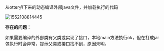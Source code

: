 从otter扒下来的动态编译外部java文件，并加载执行的代码

![1552108814445](https://github.com/aBlackAnt/images/blob/master/1552108814445.png?raw=true)

**存在的问题：**

如果需要编译的外部类有父类或实现了接口，本地main方法执行ok，但在打成jar包执行时会异常，提示父类或接口找不到，原因未明。

